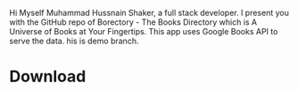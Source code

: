 Hi Myself Muhammad Hussnain Shaker, a full stack developer. I present you with the GitHub repo of Borectory - The Books Directory which is A Universe of Books at Your Fingertips. This app uses Google Books API to serve the data.
his is demo branch.
# Download